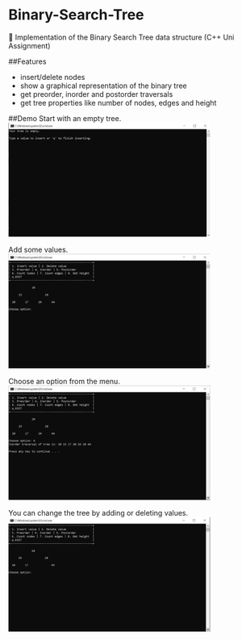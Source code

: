 # Binary-Search-Tree
🌳 Implementation of the Binary Search Tree data structure (C++ Uni Assignment)

##Features
* insert/delete nodes
* show a graphical representation of the binary tree
* get preorder, inorder and postorder traversals
* get tree properties like number of nodes, edges and height

##Demo
Start with an empty tree.
<img src="/screenshots/Capture1.png" width="400">

Add some values.
<img src="/screenshots/Capture2.png" width="400">

Choose an option from the menu.
<img src="/screenshots/Capture3.png" width="400">

You can change the tree by adding or deleting values.
<img src="/screenshots/Capture4.png" width="400">

